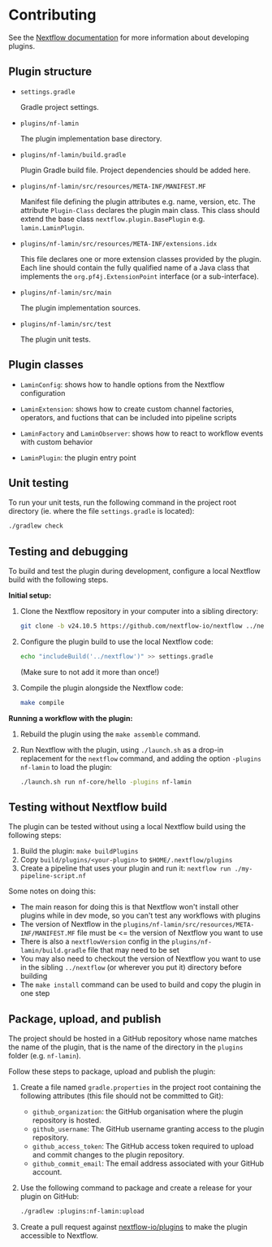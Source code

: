 # Contributing

See the [Nextflow documentation](https://nextflow.io/docs/latest/plugins.html) for more information about developing plugins.

## Plugin structure

- `settings.gradle`

    Gradle project settings.

- `plugins/nf-lamin`

    The plugin implementation base directory.

- `plugins/nf-lamin/build.gradle`

    Plugin Gradle build file. Project dependencies should be added here.

- `plugins/nf-lamin/src/resources/META-INF/MANIFEST.MF`

    Manifest file defining the plugin attributes e.g. name, version, etc. The attribute `Plugin-Class` declares the plugin main class. This class should extend the base class `nextflow.plugin.BasePlugin` e.g. `lamin.LaminPlugin`.

- `plugins/nf-lamin/src/resources/META-INF/extensions.idx`

    This file declares one or more extension classes provided by the plugin. Each line should contain the fully qualified name of a Java class that implements the `org.pf4j.ExtensionPoint` interface (or a sub-interface).

- `plugins/nf-lamin/src/main`

    The plugin implementation sources.

- `plugins/nf-lamin/src/test`

    The plugin unit tests.

## Plugin classes

- `LaminConfig`: shows how to handle options from the Nextflow configuration

- `LaminExtension`: shows how to create custom channel factories, operators, and fuctions that can be included into pipeline scripts

- `LaminFactory` and `LaminObserver`: shows how to react to workflow events with custom behavior

- `LaminPlugin`: the plugin entry point

## Unit testing

To run your unit tests, run the following command in the project root directory (ie. where the file `settings.gradle` is located):

```bash
./gradlew check
```

## Testing and debugging

To build and test the plugin during development, configure a local Nextflow build with the following steps.

**Initial setup:**

1. Clone the Nextflow repository in your computer into a sibling directory:
    ```bash
    git clone -b v24.10.5 https://github.com/nextflow-io/nextflow ../nextflow
    ```

2. Configure the plugin build to use the local Nextflow code:
    ```bash
    echo "includeBuild('../nextflow')" >> settings.gradle
    ```

   (Make sure to not add it more than once!)

3. Compile the plugin alongside the Nextflow code:
    ```bash
    make compile
    ```

**Running a workflow with the plugin:**

1. Rebuild the plugin using the `make assemble` command.

2. Run Nextflow with the plugin, using `./launch.sh` as a drop-in replacement for the `nextflow` command, and adding the option `-plugins nf-lamin` to load the plugin:
    ```bash
    ./launch.sh run nf-core/hello -plugins nf-lamin
    ```

## Testing without Nextflow build

The plugin can be tested without using a local Nextflow build using the following steps:

1. Build the plugin: `make buildPlugins`
2. Copy `build/plugins/<your-plugin>` to `$HOME/.nextflow/plugins`
3. Create a pipeline that uses your plugin and run it: `nextflow run ./my-pipeline-script.nf`

Some notes on doing this:

- The main reason for doing this is that Nextflow won't install other plugins while in dev mode, so you can't test any workflows with plugins
- The version of Nextflow in the `plugins/nf-lamin/src/resources/META-INF/MANIFEST.MF` file must be <= the version of Nextflow you want to use
- There is also a `nextflowVersion` config in the `plugins/nf-lamin/build.gradle` file that may need to be set
- You may also need to checkout the version of Nextflow you want to use in the sibling `../nextflow` (or wherever you put it) directory before building
- The `make install` command can be used to build and copy the plugin in one step

## Package, upload, and publish

The project should be hosted in a GitHub repository whose name matches the name of the plugin, that is the name of the directory in the `plugins` folder (e.g. `nf-lamin`).

Follow these steps to package, upload and publish the plugin:

1. Create a file named `gradle.properties` in the project root containing the following attributes (this file should not be committed to Git):

   * `github_organization`: the GitHub organisation where the plugin repository is hosted.
   * `github_username`: The GitHub username granting access to the plugin repository.
   * `github_access_token`: The GitHub access token required to upload and commit changes to the plugin repository.
   * `github_commit_email`: The email address associated with your GitHub account.

2. Use the following command to package and create a release for your plugin on GitHub:
    ```bash
    ./gradlew :plugins:nf-lamin:upload
    ```

3. Create a pull request against [nextflow-io/plugins](https://github.com/nextflow-io/plugins/blob/main/plugins.json) to make the plugin accessible to Nextflow.
